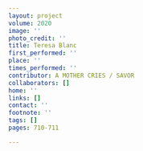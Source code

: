 ```yaml
---
layout: project
volume: 2020
image: ''
photo_credit: ''
title: Teresa Blanc
first_performed: ''
place: ''
times_performed: ''
contributor: A MOTHER CRIES / SAVOR
collaborators: []
home: ''
links: []
contact: ''
footnote: ''
tags: []
pages: 710-711

---
```




